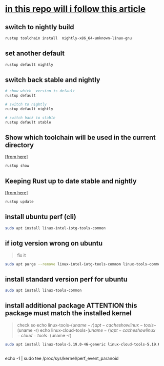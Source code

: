 # [in this repo will i follow this article](https://www.justanotherdot.com/posts/profiling-with-perf-and-dhat-on-rust-code-in-linux.html)

## switch to nightly build

```bash
rustup toolchain install  nightly-x86_64-unknown-linux-gnu
```

## set another default

```bash
rustup default nightly
```

## switch back stable and nightly

```bash
# show which  version is default
rustup default

# switch to nightly
rustup default nightly

# switch back to stable
rustup default stable

```

## Show which toolchain will be used in the current directory

[[from here](https://rust-lang.github.io/rustup/examples.html)]

```bash
rustup show
```

## Keeping Rust up to date stable and nightly

[[from here](https://rust-lang.github.io/rustup/basics.html)]

```bash
rustup update
```

## install ubuntu perf (cli)

```bash
sudo apt install linux-intel-iotg-tools-common
```

## if iotg version wrong on ubuntu

> fix it

```bash
sudo apt purge --remove linux-intel-iotg-tools-common linux-tools-common linux-tools-5.15.0-76 linux-tools-5.15.0-76-generic  linux-tools-generic

```

## install standard version perf for ubuntu

```bash
sudo apt install linux-tools-common
```

## install additional package ATTENTION this package must match the installed kernel

> check so
> echo linux-tools-$(uname -r)
> apt-cache show linux-tools-$(uname -r)
> echo linux-cloud-tools-$(uname -r)
> apt-cache show linux-cloud-tools-$(uname -r)

```bash
sudo apt install linux-tools-5.19.0-46-generic linux-cloud-tools-5.19.0-46-generic
```






##
echo -1 | sudo tee /proc/sys/kernel/perf_event_paranoid